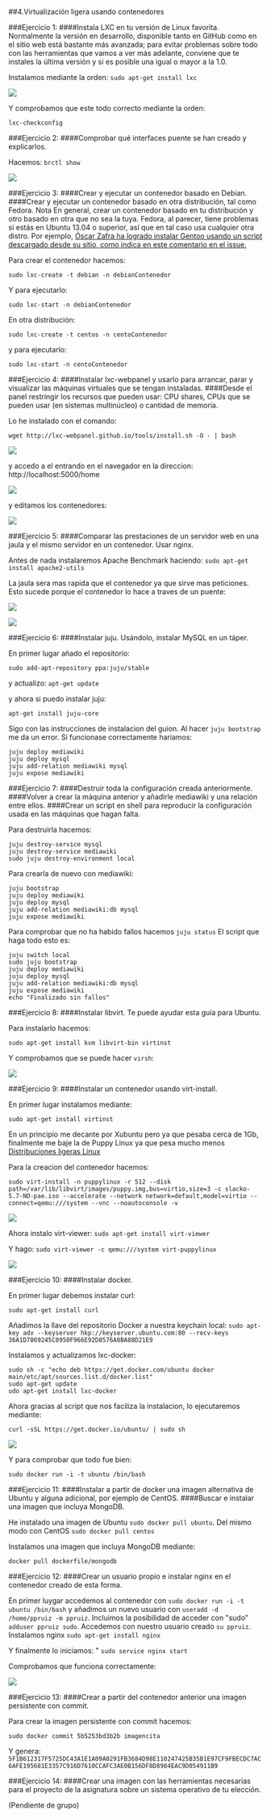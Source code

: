 ##4.Virtualización ligera usando contenedores

###Ejercicio 1: 
####Instala LXC en tu versión de Linux favorita. Normalmente la versión en desarrollo, disponible tanto en GitHub como en el sitio web está bastante más avanzada; para evitar problemas sobre todo con las herramientas que vamos a ver más adelante, conviene que te instales la última versión y si es posible una igual o mayor a la 1.0.

Instalamos mediante la orden:
`sudo apt-get install lxc`

<img src="http://i61.tinypic.com/21n2l2v.png"></img>

Y comprobamos que este todo correcto mediante la orden:

`lxc-checkconfig`

###Ejercicio 2: 
####Comprobar qué interfaces puente se han creado y explicarlos.

Hacemos:
`brctl show`

<img src="http://i60.tinypic.com/2edmn7o.png"></img>



###Ejercicio 3: 
####Crear y ejecutar un contenedor basado en Debian.
####Crear y ejecutar un contenedor basado en otra distribución, tal como Fedora. Nota En general, crear un contenedor basado en tu distribución y otro basado en otra que no sea la tuya. Fedora, al parecer, tiene problemas si estás en Ubuntu 13.04 o superior, así que en tal caso usa cualquier otra distro. Por ejemplo, [Óscar Zafra ha logrado instalar Gentoo usando un script descargado desde su sitio, como indica en este comentario en el issue.](https://github.com/IV-GII/GII-2013/issues/87#issuecomment-28639976)

Para crear el contenedor hacemos:

`sudo lxc-create -t debian -n debianContenedor`

Y para ejecutarlo:

`sudo lxc-start -n debianContenedor`

En otra distribución:

`sudo lxc-create -t centos -n centoContenedor`

y para ejecutarlo:

`sudo lxc-start -n centoContenedor`

###Ejercicio 4: 
####Instalar lxc-webpanel y usarlo para arrancar, parar y visualizar las máquinas virtuales que se tengan instaladas.
####Desde el panel restringir los recursos que pueden usar: CPU shares, CPUs que se pueden usar (en sistemas multinúcleo) o cantidad de memoria.

Lo he instalado con el comando: 

`wget http://lxc-webpanel.github.io/tools/install.sh -O - | bash`

<img src="http://i62.tinypic.com/2ih9qme.png"></img>

y accedo a el entrando en el navegador en la direccion: http://localhost:5000/home

<img src="http://i60.tinypic.com/2nhesmw.png"></img>

y editamos los contenedores:

<img src="http://i62.tinypic.com/zoglk3.png"></img>


###Ejercicio 5: 
####Comparar las prestaciones de un servidor web en una jaula y el mismo servidor en un contenedor. Usar nginx.
 
 Antes de nada instalaremos Apache Benchmark haciendo: `sudo apt-get install apache2-utils`
 
 La jaula sera mas rapida que el contenedor ya que sirve mas peticiones. Esto sucede porque el contenedor lo hace a traves de un puente:
 
 <img src="http://i57.tinypic.com/29o0ugz.png"></img>

<img src="http://i61.tinypic.com/wmjtqu.png"></img>



###Ejercicio 6: 
####Instalar juju. Usándolo, instalar MySQL en un táper.

En primer lugar añado el repositorio:

`sudo add-apt-repository ppa:juju/stable`

 y actualizo:
`apt-get update`

y ahora si puedo instalar juju:

`apt-get install juju-core`

Sigo con las instrucciones de instalacion del guion. Al hacer `juju bootstrap` me da un error. Si funcionase correctamente hariamos:

```
juju deploy mediawiki
juju deploy mysql
juju add-relation mediawiki mysql
juju expose mediawiki
```

###Ejercicio 7: 
####Destruir toda la configuración creada anteriormente. 
####Volver a crear la máquina anterior y añadirle mediawiki y una relación entre ellos. 
####Crear un script en shell para reproducir la configuración usada en las máquinas que hagan falta.

Para destruirla hacemos:

```
juju destroy-service mysql
juju destroy-service mediawiki
sudo juju destroy-environment local
```

Para crearla de nuevo con mediawiki:
```
juju bootstrap
juju deploy mediawiki
juju deploy mysql
juju add-relation mediawiki:db mysql
juju expose mediawiki
```

Para comprobar que no ha habido fallos hacemos `juju status`
El script que haga todo esto es:

```
juju switch local
sudo juju bootstrap
juju deploy mediawiki
juju deploy mysql
juju add-relation mediawiki:db mysql
juju expose mediawiki
echo "Finalizado sin fallos"
```

###Ejercicio 8:
####Instalar libvirt. Te puede ayudar esta guía para Ubuntu. 

Para instalarlo hacemos:

`sudo apt-get install kvm libvirt-bin virtinst`

Y comprobamos que se puede hacer `virsh`:

<img src="http://i58.tinypic.com/mm78lj.png"></img>

###Ejercicio 9:
####Instalar un contenedor usando virt-install.

En primer lugar instalamos mediante:

`sudo apt-get install virtinst`

En un principio me decante por Xubuntu pero ya que pesaba cerca de 1Gb, finalmente me baje la de Puppy Linux ya que pesa mucho menos [Distribuciones ligeras Linux](http://bitelia.com/2014/01/distribuciones-ligeras-linux)

Para la creacion del contenedor hacemos:

`sudo virt-install -n puppylinux -r 512 --disk path=/var/lib/libvirt/images/puppy.img,bus=virtio,size=3 -c slacko-5.7-NO-pae.iso --accelerate --network network=default,model=virtio --connect=qemu:///system --vnc --noautoconsole -v`

<img src="http://i61.tinypic.com/8x3ll2.png"></img>

Ahora instalo virt-viewer: `sudo apt-get install virt-viewer`

Y hago:
`sudo virt-viewer -c qemu:///system virt-puppylinux`

<img src="http://i61.tinypic.com/28cj3ft.png"></img>



###Ejercicio 10: 
####Instalar docker.

En primer lugar debemos instalar curl:

`sudo apt-get install curl`

 Añadimos la llave del repositorio Docker a nuestra keychain local:
`sudo apt-key adv --keyserver hkp://keyserver.ubuntu.com:80 --recv-keys 36A1D7869245C8950F966E92D8576A8BA88D21E9`

Instalamos y actualizamos lxc-docker:
```
sudo sh -c "echo deb https://get.docker.com/ubuntu docker main/etc/apt/sources.list.d/docker.list"
sudo apt-get update
udo apt-get install lxc-docker
```

Ahora gracias al script que nos faciliza la instalacion, lo ejecutaremos mediante:

`curl -sSL https://get.docker.io/ubuntu/ | sudo sh`

<img src="http://i62.tinypic.com/e80377.png"></img>

Y para comprobar que todo fue bien:

`sudo docker run -i -t ubuntu /bin/bash`


###Ejercicio 11: 
####Instalar a partir de docker una imagen alternativa de Ubuntu y alguna adicional, por ejemplo de CentOS.
####Buscar e instalar una imagen que incluya MongoDB.

He instalado una imagen de Ubuntu `sudo docker pull ubuntu`. Del mismo modo con CentOS `sudo docker pull centos`

Instalamos una imagen que incluya MongoDB mediante:

`docker pull dockerfile/mongodb`

###Ejercicio 12: 
####Crear un usuario propio e instalar nginx en el contenedor creado de esta forma.


En primer luygar accedemos al contenedor con `sudo docker run -i -t ubuntu /bin/bash` y 
añadimos un nuevo usuario con `useradd -d /home/ppruiz -m ppruiz`.
Incluimos la posibilidad de acceder con "sudo" `adduser ppruiz sudo`.
Accedemos con nuestro usuario creado `su ppruiz`.
Instalamos nginx `sudo apt-get install nginx`

Y finalmente lo iniciamos: " `sudo service nginx start`

Comprobamos que funciona correctamente:

<img src="http://i59.tinypic.com/15prgao.png"></img>


###Ejercicio 13: 
####Crear a partir del contenedor anterior una imagen persistente con commit. 

Para crear la imagen persistente con commit hacemos:

`sudo docker commit 5b5253bd3b2b imagencita`

Y genera: 
`5F1B612317F5725DC43A1E1A09A0291FB3684D98E110247425B35B1E97CF9FBECDC7AC6AFE195681E3357C916D7610CCAFC3AE0B156DF8D8984EAC9D054911B9`


###Ejercicio 14: 
####Crear una imagen con las herramientas necesarias para el proyecto de la asignatura sobre un sistema operativo de tu elección. 

(Pendiente de grupo)








